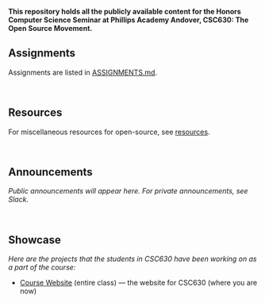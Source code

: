 **This repository holds all the publicly available content for the Honors Computer Science Seminar at Phillips Academy Andover, CSC630: The Open Source Movement.**



## Assignments
Assignments are listed in [ASSIGNMENTS.md](/course/ASSIGNMENTS.md).

&nbsp;

## Resources
For miscellaneous resources for open-source, see [resources](/resources/resources.md).

&nbsp;

## Announcements
*Public announcements will appear here. For private announcements, see Slack.*

&nbsp;

## Showcase
*Here are the projects that the students in CSC630 have been working on as a part of the course:*
* [Course Website](https://github.com/nzufelt/open_source_movement_csc630) (entire class) — the website for CSC630 (where you are now)
